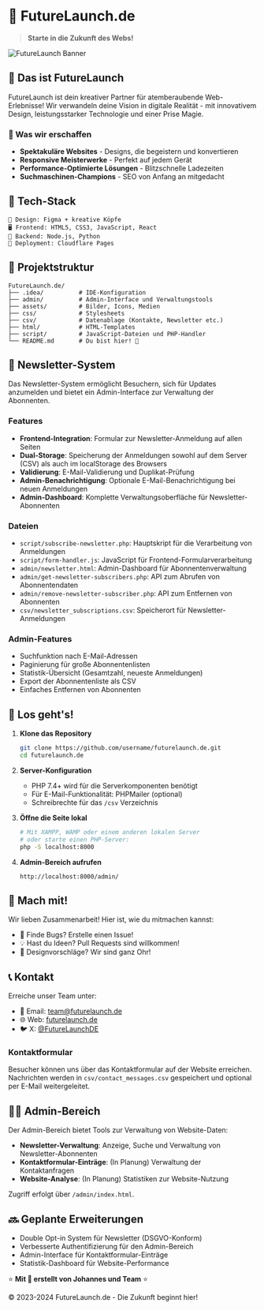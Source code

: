 # 🚀 FutureLaunch.de

> **Starte in die Zukunft des Webs!**

![FutureLaunch Banner](assets/banner.png)

## 💫 Das ist FutureLaunch

FutureLaunch ist dein kreativer Partner für atemberaubende Web-Erlebnisse! Wir verwandeln deine Vision in digitale Realität - mit innovativem Design, leistungsstarker Technologie und einer Prise Magie.

### 🌟 Was wir erschaffen

- **Spektakuläre Websites** - Designs, die begeistern und konvertieren
- **Responsive Meisterwerke** - Perfekt auf jedem Gerät
- **Performance-Optimierte Lösungen** - Blitzschnelle Ladezeiten
- **Suchmaschinen-Champions** - SEO von Anfang an mitgedacht

## 🔧 Tech-Stack

```
🎨 Design: Figma + kreative Köpfe
🖥️ Frontend: HTML5, CSS3, JavaScript, React
🔄 Backend: Node.js, Python
🚀 Deployment: Cloudflare Pages
```

## 📂 Projektstruktur

```
FutureLaunch.de/
├── .idea/          # IDE-Konfiguration
├── admin/          # Admin-Interface und Verwaltungstools
├── assets/         # Bilder, Icons, Medien
├── css/            # Stylesheets
├── csv/            # Datenablage (Kontakte, Newsletter etc.)
├── html/           # HTML-Templates
├── script/         # JavaScript-Dateien und PHP-Handler
└── README.md       # Du bist hier! 👋
```

## 📧 Newsletter-System

Das Newsletter-System ermöglicht Besuchern, sich für Updates anzumelden und bietet ein Admin-Interface zur Verwaltung der Abonnenten.

### Features

- **Frontend-Integration**: Formular zur Newsletter-Anmeldung auf allen Seiten
- **Dual-Storage**: Speicherung der Anmeldungen sowohl auf dem Server (CSV) als auch im localStorage des Browsers
- **Validierung**: E-Mail-Validierung und Duplikat-Prüfung
- **Admin-Benachrichtigung**: Optionale E-Mail-Benachrichtigung bei neuen Anmeldungen
- **Admin-Dashboard**: Komplette Verwaltungsoberfläche für Newsletter-Abonnenten

### Dateien

- `script/subscribe-newsletter.php`: Hauptskript für die Verarbeitung von Anmeldungen
- `script/form-handler.js`: JavaScript für Frontend-Formularverarbeitung
- `admin/newsletter.html`: Admin-Dashboard für Abonnentenverwaltung
- `admin/get-newsletter-subscribers.php`: API zum Abrufen von Abonnentendaten
- `admin/remove-newsletter-subscriber.php`: API zum Entfernen von Abonnenten
- `csv/newsletter_subscriptions.csv`: Speicherort für Newsletter-Anmeldungen

### Admin-Features

- Suchfunktion nach E-Mail-Adressen
- Paginierung für große Abonnentenlisten
- Statistik-Übersicht (Gesamtzahl, neueste Anmeldungen)
- Export der Abonnentenliste als CSV
- Einfaches Entfernen von Abonnenten

## 🚀 Los geht's!

1. **Klone das Repository**
   ```bash
   git clone https://github.com/username/futurelaunch.de.git
   cd futurelaunch.de
   ```

2. **Server-Konfiguration**
   - PHP 7.4+ wird für die Serverkomponenten benötigt
   - Für E-Mail-Funktionalität: PHPMailer (optional)
   - Schreibrechte für das `/csv` Verzeichnis

3. **Öffne die Seite lokal**
   ```bash
   # Mit XAMPP, WAMP oder einem anderen lokalen Server
   # oder starte einen PHP-Server:
   php -S localhost:8000
   ```

4. **Admin-Bereich aufrufen**
   ```
   http://localhost:8000/admin/
   ```

## 🤝 Mach mit!

Wir lieben Zusammenarbeit! Hier ist, wie du mitmachen kannst:
- 🐛 Finde Bugs? Erstelle einen Issue!
- 💡 Hast du Ideen? Pull Requests sind willkommen!
- 🎨 Designvorschläge? Wir sind ganz Ohr!

## 📞 Kontakt

Erreiche unser Team unter:
- 📧 Email: team@futurelaunch.de
- 🌐 Web: [futurelaunch.de](https://futurelaunch.de)
- 🐦 X: [@FutureLaunchDE](https://twitter.com/FutureLaunchDE)

### Kontaktformular

Besucher können uns über das Kontaktformular auf der Website erreichen. Nachrichten werden in `csv/contact_messages.csv` gespeichert und optional per E-Mail weitergeleitet.

## 👨‍💻 Admin-Bereich

Der Admin-Bereich bietet Tools zur Verwaltung von Website-Daten:

- **Newsletter-Verwaltung**: Anzeige, Suche und Verwaltung von Newsletter-Abonnenten
- **Kontaktformular-Einträge**: (In Planung) Verwaltung der Kontaktanfragen
- **Website-Analyse**: (In Planung) Statistiken zur Website-Nutzung

Zugriff erfolgt über `/admin/index.html`.

## 🔜 Geplante Erweiterungen

- Double Opt-in System für Newsletter (DSGVO-Konform)
- Verbesserte Authentifizierung für den Admin-Bereich
- Admin-Interface für Kontaktformular-Einträge
- Statistik-Dashboard für Website-Performance

⭐ **Mit 💙 erstellt von Johannes und Team** ⭐

© 2023-2024 FutureLaunch.de - Die Zukunft beginnt hier!